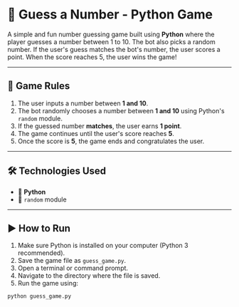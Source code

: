 # 🎯 Guess a Number - Python Game

A simple and fun number guessing game built using **Python** where the player guesses a number between 1 to 10. The bot also picks a random number. If the user's guess matches the bot's number, the user scores a point. When the score reaches 5, the user wins the game!

---

## 🧠 Game Rules

1. The user inputs a number between **1 and 10**.
2. The bot randomly chooses a number between **1 and 10** using Python's `random` module.
3. If the guessed number **matches**, the user earns **1 point**.
4. The game continues until the user's score reaches **5**.
5. Once the score is **5**, the game ends and congratulates the user.

---

## 🛠️ Technologies Used

- 🐍 **Python**
- 🎲 `random` module

---

## ▶️ How to Run

1. Make sure Python is installed on your computer (Python 3 recommended).
2. Save the game file as `guess_game.py`.
3. Open a terminal or command prompt.
4. Navigate to the directory where the file is saved.
5. Run the game using:

```bash
python guess_game.py